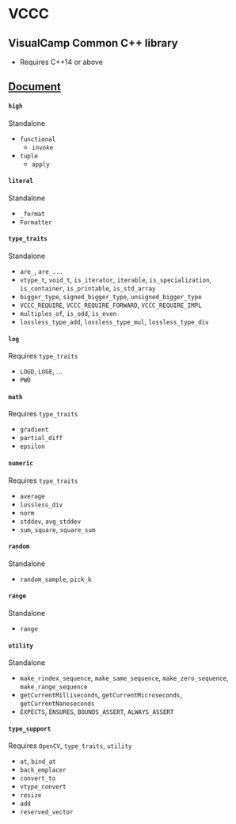 # VCCC
## VisualCamp Common C++ library
* Requires C++14 or above

## [Document](doc/html/index.html)

#### `high`
Standalone
* `functional`
    * `invoke`
* `tuple`
    * `apply`

#### `literal`
Standalone
* `_format`
* `Formatter`

#### `type_traits`
Standalone  
* `are_`, `are_...`
* `vtype_t`, `void_t`, `is_iterator`, `iterable`, `is_specialization`, `is_container`, `is_printable`, `is_std_array` 
* `bigger_type`, `signed_bigger_type`, `unsigned_bigger_type`
* `VCCC_REQUIRE`, `VCCC_REQUIRE_FORWARD`, `VCCC_REQUIRE_IMPL`
* `multiples_of`, `is_odd`, `is_even`
* `lossless_type_add`, `lossless_type_mul`, `lossless_type_div`

#### `log`
Requires `type_traits`  
* `LOGD`, `LOGE`, ...
* `PWD`

#### `math`
Requires `type_traits`
* `gradient`
* `partial_diff`
* `epsilon`

#### `numeric`
Requires `type_traits`  
* `average`
* `lossless_div`
* `norm`
* `stddev`, `avg_stddev`
* `sum`, `square`, `square_sum`

#### `random`
Standalone
* `random_sample`, `pick_k`

#### `range`
Standalone
* `range`

#### `utility`
Standalone  
* `make_rindex_sequence`, `make_same_sequence`, `make_zero_sequence`, `make_range_sequence`
* `getCurrentMilliseconds`, `getCurrentMicroseconds`, `getCurrentNanoseconds`
* `EXPECTS`, `ENSURES`, `BOUNDS_ASSERT`, `ALWAYS_ASSERT`

#### `type_support`
Requires `OpenCV`, `type_traits`, `utility`
* `at`, `bind_at`
* `back_emplacer`
* `convert_to`
* `vtype_convert`
* `resize`
* `add`
* `reserved_vector`

